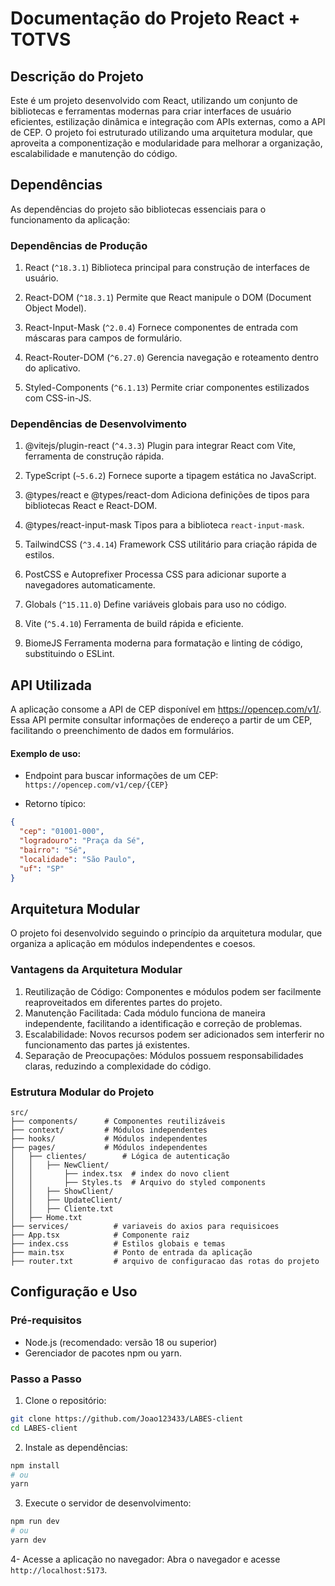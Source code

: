 # Documentação do Projeto React + TOTVS

## Descrição do Projeto
Este é um projeto desenvolvido com React, utilizando um conjunto de bibliotecas e ferramentas modernas para criar interfaces de usuário eficientes, estilização dinâmica e integração com APIs externas, como a API de CEP. O projeto foi estruturado utilizando uma arquitetura modular, que aproveita a componentização e modularidade para melhorar a organização, escalabilidade e manutenção do código.

## Dependências
As dependências do projeto são bibliotecas essenciais para o funcionamento da aplicação:

### Dependências de Produção
1. React (`^18.3.1`)
Biblioteca principal para construção de interfaces de usuário.

2. React-DOM (`^18.3.1`)
Permite que React manipule o DOM (Document Object Model).

3. React-Input-Mask (`^2.0.4`)
Fornece componentes de entrada com máscaras para campos de formulário.

4. React-Router-DOM (`^6.27.0`)
Gerencia navegação e roteamento dentro do aplicativo.

5. Styled-Components (`^6.1.13`)
Permite criar componentes estilizados com CSS-in-JS.

### Dependências de Desenvolvimento
1. @vitejs/plugin-react (`^4.3.3`)
Plugin para integrar React com Vite, ferramenta de construção rápida.

2. TypeScript (`~5.6.2`)
Fornece suporte a tipagem estática no JavaScript.

3. @types/react e @types/react-dom
Adiciona definições de tipos para bibliotecas React e React-DOM.

4. @types/react-input-mask
Tipos para a biblioteca `react-input-mask`.

5. TailwindCSS (`^3.4.14`)
Framework CSS utilitário para criação rápida de estilos.

6. PostCSS e Autoprefixer
Processa CSS para adicionar suporte a navegadores automaticamente.

7. Globals (`^15.11.0`)
Define variáveis globais para uso no código.

8. Vite (`^5.4.10`)
Ferramenta de build rápida e eficiente.

9. BiomeJS
Ferramenta moderna para formatação e linting de código, substituindo o ESLint.

## API Utilizada
A aplicação consome a API de CEP disponível em https://opencep.com/v1/.
Essa API permite consultar informações de endereço a partir de um CEP, facilitando o preenchimento de dados em formulários.

#### Exemplo de uso:

- Endpoint para buscar informações de um CEP:
  `https://opencep.com/v1/cep/{CEP}`

- Retorno típico:

```json
{
  "cep": "01001-000",
  "logradouro": "Praça da Sé",
  "bairro": "Sé",
  "localidade": "São Paulo",
  "uf": "SP"
}
```
## Arquitetura Modular
O projeto foi desenvolvido seguindo o princípio da arquitetura modular, que organiza a aplicação em módulos independentes e coesos.

### Vantagens da Arquitetura Modular
1. Reutilização de Código: Componentes e módulos podem ser facilmente reaproveitados em diferentes partes do projeto.
2. Manutenção Facilitada: Cada módulo funciona de maneira independente, facilitando a identificação e correção de problemas.
3. Escalabilidade: Novos recursos podem ser adicionados sem interferir no funcionamento das partes já existentes.
4. Separação de Preocupações: Módulos possuem responsabilidades claras, reduzindo a complexidade do código.

### Estrutura Modular do Projeto

```plaintext
src/
├── components/      # Componentes reutilizáveis
├── context/         # Módulos independentes
├── hooks/           # Módulos independentes
├── pages/           # Módulos independentes
│   ├── clientes/        # Lógica de autenticação
│   │   ├── NewClient/
│   │       ├── index.tsx  # index do novo client
│   │       ├── Styles.ts  # Arquivo do styled components
│   │   ├── ShowClient/
│   │   ├── UpdateClient/
│   │   ├── Cliente.txt    
│   ├── Home.txt     
├── services/          # variaveis do axios para requisicoes
├── App.tsx            # Componente raiz
├── index.css          # Estilos globais e temas
├── main.tsx           # Ponto de entrada da aplicação
├── router.txt         # arquivo de configuracao das rotas do projeto
```

## Configuração e Uso
### Pré-requisitos
- Node.js (recomendado: versão 18 ou superior)
- Gerenciador de pacotes npm ou yarn.

### Passo a Passo
1. Clone o repositório:

```bash
git clone https://github.com/Joao123433/LABES-client
cd LABES-client
```
2. Instale as dependências:

```bash
npm install
# ou
yarn
```

3. Execute o servidor de desenvolvimento:
```bash
npm run dev
# ou
yarn dev
```

4- Acesse a aplicação no navegador:
Abra o navegador e acesse `http://localhost:5173`.
